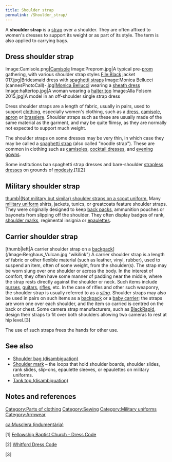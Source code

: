 ```yaml
---
title: Shoulder strap
permalink: /Shoulder_strap/
---
```


A **shoulder strap** is a [strap](/strap "wikilink") over a shoulder.
They are often affixed to women's dresses to support its weight or as
part of its style. The term is also applied to carrying bags.

## Dress shoulder strap

Image:Camisole.png\|[Camisole](/Camisole "wikilink")
Image:Preprom.jpg\|A typical pre-[prom](/prom "wikilink") gathering,
with various shoulder strap styles <File:Black> jacket
017.jpg\|Bridesmaid dress with [spaghetti
straps](/spaghetti_strap "wikilink") Image:Monica Bellucci
(cannesPhotoCall)-.jpg\|[Monica Bellucci](/Monica_Bellucci "wikilink")
wearing a [sheath dress](/sheath_dress "wikilink")
Image:haltertop.jpg\|A woman wearing a [halter
top](/halter_top "wikilink") Image:Alla Folsom 2015.jpg\|A model in an
off-shoulder single strap dress

Dress shoulder straps are a length of fabric, usually in pairs, used to
support [clothing](/clothing "wikilink"), especially women's clothing,
such as a [dress](/dress "wikilink"), [camisole](/camisole "wikilink"),
[apron](/apron "wikilink") or [brassiere](/brassiere "wikilink").
Shoulder straps such as these are usually made of the same material as
the garment, and may be quite flimsy, as they are normally not expected
to support much weight.

The shoulder straps on some dresses may be very thin, in which case they
may be called a [spaghetti strap](/spaghetti_strap "wikilink") (also
called "noodle strap"). These are common in clothing such as
[camisoles](/camisole "wikilink"), [cocktail
dresses](/cocktail_dress "wikilink"), and [evening
gowns](/evening_gown "wikilink").

Some institutions ban spaghetti strap dresses and bare-shoulder
[strapless dresses](/strapless_dress "wikilink") on grounds of
[modesty](/modesty "wikilink").[1][2]

## Military shoulder strap

[thumb\|(Not military but similar) shoulder straps on a scout
uniform.](/File:Serbian_Scout_Uniform_2007.jpg "wikilink") Many
[military uniform](/military_uniform "wikilink") shirts, jackets,
tunics, or greatcoats feature shoulder straps. They were originally
designed to keep [back packs](/back_pack "wikilink"), ammunition pouches
or bayonets from slipping off the shoulder. They often display badges of
rank, [shoulder marks](/shoulder_mark "wikilink"), regimental insignia
or [epaulettes](/epaulette "wikilink").

## Carrier shoulder strap

[thumb\|left\|A carrier shoulder strap on a
[backpack](backpack "wikilink")](/Image:Berghaus_Vulcan.jpg "wikilink")
A carrier shoulder strap is a length of fabric or other flexible
material (such as leather, vinyl, rubber), used to suspend an item,
often of some weight, from the shoulder(s). The strap may be worn slung
over one shoulder or across the body. In the interest of comfort, they
often have some manner of padding near the middle, where the strap rests
directly against the shoulder or neck. Such items include
[purses](/Handbag "wikilink"), [guitars](/guitar "wikilink"),
[rifles](/rifle "wikilink"), etc. In the case of rifles and other such
weaponry, the shoulder strap is usually referred to as a
*[sling](/Sling_(firearms) "wikilink")*. Shoulder straps may also be
used in pairs on such items as a [backpack](/backpack "wikilink") or a
[baby carrier](/baby_carrier "wikilink"); the straps are worn one over
each shoulder, and the item so carried is centred on the back or chest.
Some camera strap manufacturers, such as
[BlackRapid](/BlackRapid "wikilink"), design their straps to fit over
both shoulders allowing two cameras to rest at hip level.[3]

The use of such straps frees the hands for other use.

## See also

-   [Shoulder bag
    (disambiguation)](/Shoulder_bag_(disambiguation) "wikilink")
-   [Shoulder mark](/Shoulder_mark "wikilink") – the loops that hold
    shoulder boards, shoulder slides, rank slides, slip-ons, epaulette
    sleeves, or epaulettes on military uniforms.
-   [Tank top (disambiguation)](/Tank_top_(disambiguation) "wikilink")

## Notes and references

[Category:Parts of clothing](/Category:Parts_of_clothing "wikilink")
[Category:Sewing](/Category:Sewing "wikilink") [Category:Military
uniforms](/Category:Military_uniforms "wikilink")
[Category:Armwear](/Category:Armwear "wikilink")

[ca:Musclera (indumentària)](/ca:Musclera_(indumentària) "wikilink")

[1] [Fellowship Baptist Church - Dress
Code](http://www.fellowshipbaptistyouth.org/service/dress.htm)

[2] [Whitford Dress
Code](http://www.beavton.k12.or.us/whitford/Dress%20Code.html)

[3]